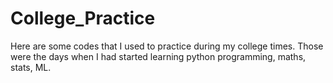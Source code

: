 # College_Practice
Here are some codes that I used to practice during my college times. Those were the days when I had started learning python programming, maths, stats, ML.
